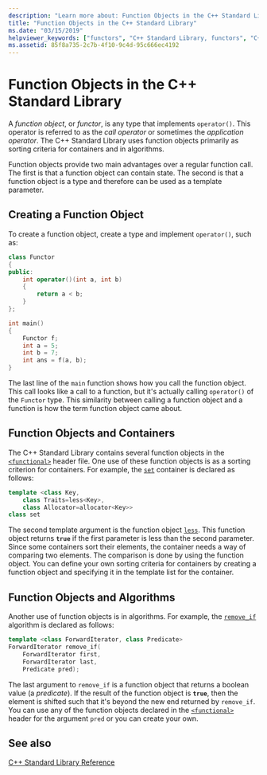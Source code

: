 ```yaml
---
description: "Learn more about: Function Objects in the C++ Standard Library"
title: "Function Objects in the C++ Standard Library"
ms.date: "03/15/2019"
helpviewer_keywords: ["functors", "C++ Standard Library, functors", "C++ Standard Library, function objects", "function objects"]
ms.assetid: 85f8a735-2c7b-4f10-9c4d-95c666ec4192
---
```

# Function Objects in the C++ Standard Library

A *function object*, or *functor*, is any type that implements `operator()`. This operator is referred to as the *call operator* or sometimes the *application operator*. The C++ Standard Library uses function objects primarily as sorting criteria for containers and in algorithms.

Function objects provide two main advantages over a regular function call. The first is that a function object can contain state. The second is that a function object is a type and therefore can be used as a template parameter.

## Creating a Function Object

To create a function object, create a type and implement `operator()`, such as:

```cpp
class Functor
{
public:
    int operator()(int a, int b)
    {
        return a < b;
    }
};

int main()
{
    Functor f;
    int a = 5;
    int b = 7;
    int ans = f(a, b);
}
```

The last line of the `main` function shows how you call the function object. This call looks like a call to a function, but it's actually calling `operator()` of the `Functor` type. This similarity between calling a function object and a function is how the term function object came about.

## Function Objects and Containers

The C++ Standard Library contains several function objects in the [`<functional>`](functional.md) header file. One use of these function objects is as a sorting criterion for containers. For example, the [`set`](set-class.md) container is declared as follows:

```cpp
template <class Key,
    class Traits=less<Key>,
    class Allocator=allocator<Key>>
class set
```

The second template argument is the function object [`less`](less-struct.md). This function object returns **`true`** if the first parameter is less than the second parameter. Since some containers sort their elements, the container needs a way of comparing two elements. The comparison is done by using the function object. You can define your own sorting criteria for containers by creating a function object and specifying it in the template list for the container.

## Function Objects and Algorithms

Another use of function objects is in algorithms. For example, the [`remove_if`](algorithm-functions.md#remove_if) algorithm is declared as follows:

```cpp
template <class ForwardIterator, class Predicate>
ForwardIterator remove_if(
    ForwardIterator first,
    ForwardIterator last,
    Predicate pred);
```

The last argument to `remove_if` is a function object that returns a boolean value (a *predicate*). If the result of the function object is **`true`**, then the element is shifted such that it's beyond the new end returned by `remove_if`. You can use any of the function objects declared in the [`<functional>`](functional.md) header for the argument `pred` or you can create your own.

## See also

[C++ Standard Library Reference](cpp-standard-library-reference.md)
